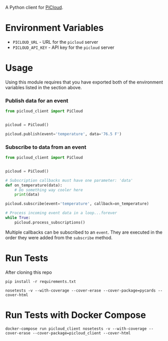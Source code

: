 A Python client for [PiCloud](https://github.com/exitcodezero/picloud).



Environment Variables
====================

* `PICLOUD_URL` - URL for the `picloud` server
* `PICLOUD_API_KEY` - API key for the `picloud` server



Usage
====================

Using this module requires that you have exported both of the environment variables listed in the section above.


### Publish data for an event

```python
from picloud_client import PiCloud


picloud = PiCloud()

picloud.publish(event='temperature', data='76.5 F')
```


### Subscribe to data from an event

```python
from picloud_client import PiCloud


picloud = PiCloud()

# Subscription callbacks must have one parameter: 'data'
def on_temperature(data):
    # Do something way cooler here
    print(data)

picloud.subscribe(event='temperature', callback=on_temperature)

# Process incoming event data in a loop...forever
while True:
    picloud.process_subscriptions()
```

Multiple callbacks can be subscribed to an `event`. They are executed in the order they were added from the `subscribe` method.



Run Tests
====================

After cloning this repo

```
pip install -r requirements.txt
```

```
nosetests -v --with-coverage --cover-erase --cover-package=pycards --cover-html
```


Run Tests with Docker Compose
====================

```
docker-compose run picloud_client nosetests -v --with-coverage --cover-erase --cover-package=picloud_client --cover-html
```

